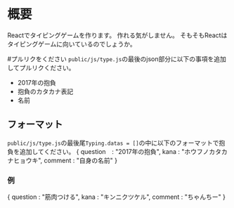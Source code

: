 # 概要
Reactでタイピングゲームを作ります。
作れる気がしません。
そもそもReactはタイピングゲームに向いているのでしょうか。

#プルリクをください
`public/js/type.js`の最後のjson部分に以下の事項を追加してプルリクください。

- 2017年の抱負
- 抱負のカタカナ表記
- 名前

## フォーマット
`public/js/type.js`の最後尾`Typing.datas = []`の中に以下のフォーマットで抱負を追加してください。
{
  question　: "2017年の抱負",
  kana : "ホウフノカタカナヒョウキ",
  comment : "自身の名前"
}

### 例
{
  question : "筋肉つける",
  kana : "キンニクツケル",
  comment : "ちゃんちー"
}
